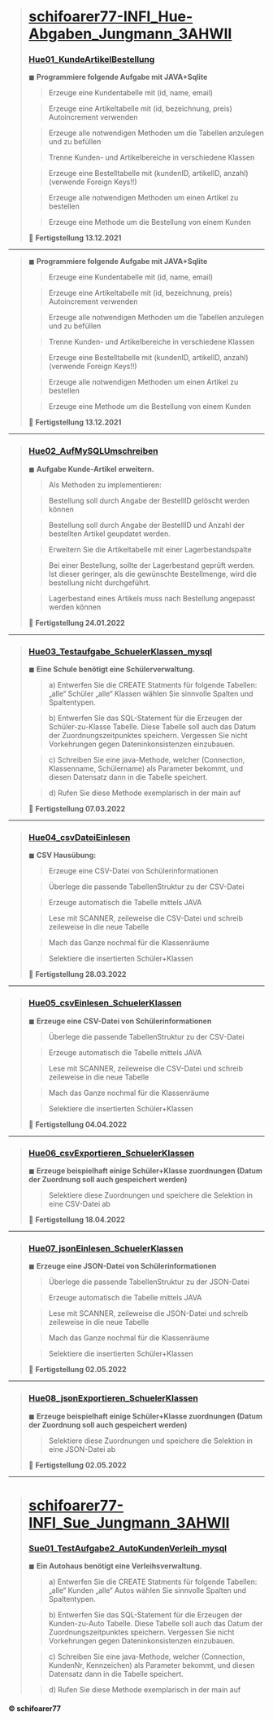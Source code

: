 > # [schifoarer77-INFI_Hue-Abgaben_Jungmann_3AHWII](https://github.com/schifoarer77/schifoarer77-schifoarer77-INFI_Hue-Abgaben_Jungmann_3AHWII)
>
> ### [Hue01_KundeArtikelBestellung](https://github.com/schifoarer77/schifoarer77-schifoarer77-INFI_Hue-Abgaben_Jungmann_3AHWII/tree/master/Hue01_KundeArtikelBestellung)
>
>
> ◼ **Programmiere folgende Aufgabe mit JAVA+Sqlite**
>
>> Erzeuge eine Kundentabelle mit (id, name, email)
>
>> Erzeuge eine Artikeltabelle mit (id, bezeichnung, preis)
>> Autoincrement verwenden
>
>> Erzeuge alle notwendigen Methoden um die Tabellen anzulegen
und zu befüllen
>
>> Trenne Kunden- und Artikelbereiche in verschiedene Klassen
>
>> Erzeuge eine Bestelltabelle mit (kundenID, artikelID, anzahl)
(verwende Foreign Keys!!)
>
>> Erzeuge alle notwendigen Methoden um einen Artikel zu bestellen
>
>> Erzeuge eine Methode um die Bestellung von einem Kunden 
>
> 🏁 **Fertigstellung 13.12.2021**
>
________________________________________________________________
> 
> 
> ◼ **Programmiere folgende Aufgabe mit JAVA+Sqlite**
>
>> Erzeuge eine Kundentabelle mit (id, name, email)
>
>> Erzeuge eine Artikeltabelle mit (id, bezeichnung, preis)
>> Autoincrement verwenden
>
>> Erzeuge alle notwendigen Methoden um die Tabellen anzulegen
und zu befüllen
>
>> Trenne Kunden- und Artikelbereiche in verschiedene Klassen
>
>> Erzeuge eine Bestelltabelle mit (kundenID, artikelID, anzahl)
(verwende Foreign Keys!!)
>
>> Erzeuge alle notwendigen Methoden um einen Artikel zu bestellen
>
>> Erzeuge eine Methode um die Bestellung von einem Kunden 
>
> 🏁 **Fertigstellung 13.12.2021**
>
________________________________________________________________
> 
> 
> ### [Hue02_AufMySQLUmschreiben](https://github.com/schifoarer77/schifoarer77-schifoarer77-INFI_Hue-Abgaben_Jungmann_3AHWII/tree/master/Hue02_AufMySQLUmgeschrieben)
> 
> ◼ **Aufgabe Kunde-Artikel erweitern.**
>
>> Als Methoden zu implementieren:
>
>> Bestellung soll durch Angabe der BestellID gelöscht werden können
>
>> Bestellung soll durch Angabe der BestellID und Anzahl der bestellten Artikel geupdatet werden.
>
>> Erweitern Sie die Artikeltabelle mit einer Lagerbestandspalte
>
>> Bei einer Bestellung, sollte der Lagerbestand geprüft werden. Ist dieser geringer, als die gewünschte Bestellmenge, wird die bestellung nicht durchgeführt.
>
>> Lagerbestand eines Artikels muss nach Bestellung angepasst werden können
>
> 🏁 **Fertigstellung 24.01.2022**
>
________________________________________________________________
> 
> 
> ### [Hue03_Testaufgabe_SchuelerKlassen_mysql](https://github.com/schifoarer77/schifoarer77-schifoarer77-INFI_Hue-Abgaben_Jungmann_3AHWII/tree/master/Hue03_Testaufgabe_SchuelerKlassen_mysql)
>
> ◼ **Eine Schule benötigt eine Schülerverwaltung.**
>
>> a) Entwerfen Sie die CREATE Statments für folgende Tabellen:
>> „alle“ Schüler
>> „alle“ Klassen
>>wählen Sie sinnvolle Spalten und Spaltentypen.
>
>> b) Entwerfen Sie das SQL-Statement für die Erzeugen der Schüler-zu-Klasse Tabelle. Diese Tabelle soll auch das Datum der Zuordnungszeitpunktes speichern. Vergessen Sie nicht Vorkehrungen gegen Dateninkonsistenzen einzubauen.
>
>> c) Schreiben Sie eine java-Methode, welcher (Connection, Klassenname, Schülername) als Parameter bekommt, und diesen Datensatz dann in die Tabelle speichert.
>
>> d) Rufen Sie diese Methode exemplarisch in der main auf
>
> 🏁 **Fertigstellung 07.03.2022**
>
________________________________________________________________
> 
> 
> ### [Hue04_csvDateiEinlesen](https://github.com/schifoarer77/schifoarer77-schifoarer77-INFI_Hue-Abgaben_Jungmann_3AHWII/tree/master/Hue04_csvDateiEinlesen)
> 
> ◼ **CSV Hausübung:**
>
>> Erzeuge eine CSV-Datei von Schülerinformationen
>
>> Überlege die passende TabellenStruktur zu der CSV-Datei
>
>> Erzeuge automatisch die Tabelle mittels JAVA
>
>> Lese mit SCANNER, zeileweise die CSV-Datei und schreib zeileweise in die neue Tabelle
>
>> Mach das Ganze nochmal für die Klassenräume
>
>> Selektiere die insertierten Schüler+Klassen
>
> 🏁 **Fertigstellung 28.03.2022**
>
________________________________________________________________
> 
> 
> ### [Hue05_csvEinlesen_SchuelerKlassen](https://github.com/schifoarer77/schifoarer77-schifoarer77-INFI_Hue-Abgaben_Jungmann_3AHWII/tree/master/Hue05_csvEinlesen_SchuelerKlassen)
>
> ◼ **Erzeuge eine CSV-Datei von Schülerinformationen**
>
>> Überlege die passende TabellenStruktur zu der CSV-Datei
>
>> Erzeuge automatisch die Tabelle mittels JAVA
>
>> Lese mit SCANNER, zeileweise die CSV-Datei und schreib zeileweise in die neue Tabelle
>
>> Mach das Ganze nochmal für die Klassenräume
>
>> Selektiere die insertierten Schüler+Klassen
>
> 🏁 **Fertigstellung 04.04.2022**
>
________________________________________________________________
> 
> 
> ### [Hue06_csvExportieren_SchuelerKlassen](https://github.com/schifoarer77/schifoarer77-schifoarer77-INFI_Hue-Abgaben_Jungmann_3AHWII/tree/master/Hue06_csvExportieren_SchuelerKlassen)
> 
> ◼ **Erzeuge beispielhaft einige Schüler+Klasse zuordnungen (Datum der Zuordnung soll auch gespeichert werden)**
>
>> Selektiere diese Zuordnungen und speichere die Selektion in eine CSV-Datei ab
>
> 🏁 **Fertigstellung 18.04.2022**
>
________________________________________________________________
> 
> 
> ### [Hue07_jsonEinlesen_SchuelerKlassen](https://github.com/schifoarer77/schifoarer77-schifoarer77-INFI_Hue-Abgaben_Jungmann_3AHWII/tree/master/Hue07_jsonEinlesen_SchuelerKlassen)
> 
> ◼ **Erzeuge eine JSON-Datei von Schülerinformationen**
>
>> Überlege die passende TabellenStruktur zu der JSON-Datei
>
>> Erzeuge automatisch die Tabelle mittels JAVA
>
>> Lese mit SCANNER, zeileweise die JSON-Datei und schreib zeileweise in die neue Tabelle
>
>> Mach das Ganze nochmal für die Klassenräume
>
>> Selektiere die insertierten Schüler+Klassen
>
> 🏁 **Fertigstellung 02.05.2022**
>
________________________________________________________________
> 
> 
> ### [Hue08_jsonExportieren_SchuelerKlassen](https://github.com/schifoarer77/schifoarer77-schifoarer77-INFI_Hue-Abgaben_Jungmann_3AHWII/tree/master/Hue08_jsonExportieren_SchuelerKlassen)
> 
> ◼ **Erzeuge beispielhaft einige Schüler+Klasse zuordnungen (Datum der Zuordnung soll auch gespeichert werden)**
>
>> Selektiere diese Zuordnungen und speichere die Selektion in eine JSON-Datei ab
>
> 🏁 **Fertigstellung 02.05.2022**
>
________________________________________________________________
>
> # [schifoarer77-INFI_Sue_Jungmann_3AHWII](https://github.com/schifoarer77/schifoarer77-schifoarer77-INFI_Hue-Abgaben_Jungmann_3AHWII)
>
> ### [Sue01_TestAufgabe2_AutoKundenVerleih_mysql](https://github.com/schifoarer77/schifoarer77-INFI_Hue-Abgaben_Jungmann_3AHWII/tree/master/Sue01_TestAufgabe2_AutoKundenVerleih_mysql)
> 
> ◼ **Ein Autohaus benötigt eine Verleihsverwaltung.**
>
>> a) Entwerfen Sie die CREATE Statments für folgende Tabellen:
>> „alle“ Kunden
>> „alle“ Autos
>> wählen Sie sinnvolle Spalten und Spaltentypen.
>
>> b) Entwerfen Sie das SQL-Statement für die Erzeugen der Kunden-zu-Auto Tabelle. Diese Tabelle soll auch das Datum der Zuordnungszeitpunktes speichern. Vergessen Sie nicht Vorkehrungen gegen Dateninkonsistenzen einzubauen.
>
>> c) Schreiben Sie eine java-Methode, welcher (Connection, KundenNr, Kennzeichen) als Parameter bekommt, und diesen Datensatz dann in die Tabelle speichert.
>
>> d) Rufen Sie diese Methode exemplarisch in der main auf
>
>
#### © schifoarer77
